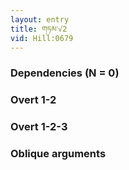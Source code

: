 ```yaml
---
layout: entry
title: གཏམ་√2
vid: Hill:0679
---
```

### Dependencies (N = 0)


### Overt 1-2


### Overt 1-2-3


### Oblique arguments
